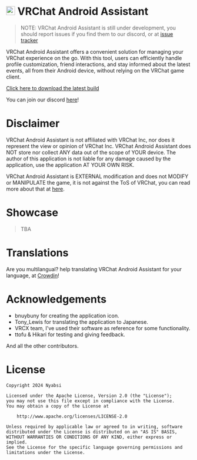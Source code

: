 # <img src="https://github.com/Nyabsi/vrcaa/assets/43046474/a90fb8bf-6017-410c-9def-93a8a43682cb" height="24" width="24"> VRChat Android Assistant

> NOTE: VRChat Android Assistant is still under development, you should report issues if you find them to our discord, or at [issue tracker](https://github.com/Nyabsi/VRCAA/issues)

VRChat Android Assistant offers a convenient solution for managing your VRChat experience on the go. With this tool, users can efficiently handle profile customization, friend interactions, and stay informed about the latest events, all from their Android device, without relying on the VRChat game client.

[Click here to download the latest build](https://github.com/Nyabsi/vrcaa/releases/tag/latest)

You can join our discord [here](https://discord.gg/tJf7aD8uDr)!

# Disclaimer

VRChat Android Assistant is not affiliated with VRChat Inc, nor does it represent the view or opinion of VRChat Inc. VRChat Android Assistant does NOT store nor collect ANY data out of the scope of YOUR device. The author of this application is not liable for any damage caused by the application, use the application AT YOUR OWN RISK.

VRChat Android Assistant is EXTERNAL modification and does not MODIFY or MANIPULATE the game, it is not against the ToS of VRChat, you can read more about that at [here](https://hello.vrchat.com/legal).

# Showcase

> TBA

# Translations

Are you multilangual? help translating VRChat Android Assistant for your language, at [Crowdin](https://crowdin.com/project/vrcaa)!

# Acknowledgements

- bnuybuny for creating the application icon.
- Tony_Lewis for translating the application to Japanese.
- VRCX team, I've used their software as reference for some functionality.
- ttofu & Hikari for testing and giving feedback.

And all the other contributors.

# License

```
Copyright 2024 Nyabsi

Licensed under the Apache License, Version 2.0 (the "License");
you may not use this file except in compliance with the License.
You may obtain a copy of the License at

    http://www.apache.org/licenses/LICENSE-2.0

Unless required by applicable law or agreed to in writing, software
distributed under the License is distributed on an "AS IS" BASIS,
WITHOUT WARRANTIES OR CONDITIONS OF ANY KIND, either express or implied.
See the License for the specific language governing permissions and
limitations under the License.
```
